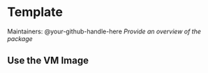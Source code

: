 # Template

Maintainers: @your-github-handle-here
*Provide an overview of the package*

## Use the VM Image


